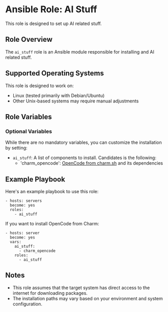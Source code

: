 # Ansible Role: AI Stuff

This role is designed to set up AI related stuff.

## Role Overview

The `ai_stuff` role is an Ansible module responsible for installing and
AI related stuff.

## Supported Operating Systems

This role is designed to work on:

- Linux (tested primarily with Debian/Ubuntu)
- Other Unix-based systems may require manual adjustments

## Role Variables

### Optional Variables

While there are no mandatory variables, you can customize the
installation by setting:

- `ai_stuff`: A list of components to install.  Candidates is the
  following:
  - 'charm_opencode': [OpenCode from charm.sh][] and its dependencies

## Example Playbook

Here's an example playbook to use this role:

	- hosts: servers
	  become: yes
	  roles:
	    - ai_stuff

If you want to install OpenCode from Charm:

	- hosts: server
	  become: yes
	  vars:
	    ai_stuff:
	      - charm_opencode
	    roles:
	      - ai_stuff

## Notes

- This role assumes that the target system has direct access to the
  internet for downloading packages.
- The installation paths may vary based on your environment and system
  configuration.

[OpenCode from charm.sh]: https://github.com/opencode-ai/opencode

